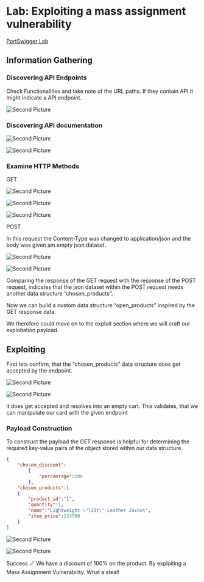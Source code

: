 # Lab: Exploiting a mass assignment vulnerability

[PortSwigger Lab](https://portswigger.net/web-security/api-testing/lab-exploiting-mass-assignment-vulnerability)


## Information Gathering

### Discovering API Endpoints

Check Functionalities and take note of the URL paths. If they contain API it might indicate a API endpoint.

![Second Picture](images/Lab3/1.png)

### Discovering API documentation

![Second Picture](images/Lab3/2.png)

![Second Picture](images/Lab3/3.png)


### Examine HTTP Methods

GET

![Second Picture](images/Lab3/4.png)

![Second Picture](images/Lab3/5.png)

![Second Picture](images/Lab3/6.png)

POST

In this request the Content-Type was changed to application/json and the body was given am empty json dataset.

![Second Picture](images/Lab3/7.png)

![Second Picture](images/Lab3/8.png)

Comparing the response of the GET request with the response of the POST request, indicates that the json dataset within the POST request needs another data structure “chosen_products”.

Now we can build a custom data structure “open_products” inspired by the GET response data.

 We therefore could move on to the exploit section where we will craft our exploitation payload.

## Exploiting

First lets confirm, that the “chosen_products” data structure does get accepted by the endpoint.

![Second Picture](images/Lab3/9.png)

![Second Picture](images/Lab3/10.png)

it does get accepted and resolves into an empty cart. This validates, that we can manipulate our card with the given endpoint

### Payload Construction

To construct the payload the GET response is helpful for determining the required key-value pairs of the object stored within our data structure.

```json
{
	"chosen_discount":
		{
			"percentage":100
		},
	"chosen_products":[
	{
		"product_id":"1",
		"quantity":1,
		"name":"Lightweight \"l33t\" Leather Jacket",
		"item_price":133700
	}	
]
```

![Second Picture](images/Lab3/11.png)

![Second Picture](images/Lab3/12.png)

Success 🪄 We have a discount of 100% on the product. By exploiting a Mass Assignment Vulnerability. What a steal!

